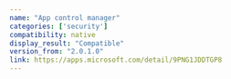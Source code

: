 ```yaml
---
name: "App control manager"
categories: ['security']
compatibility: native
display_result: "Compatible"
version_from: "2.0.1.0"
link: https://apps.microsoft.com/detail/9PNG1JDDTGP8
---
```

